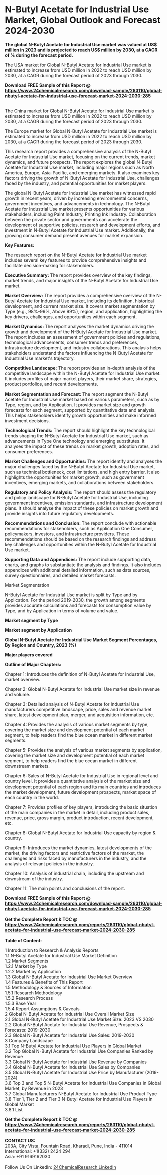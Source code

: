 <h1>N-Butyl Acetate for Industrial Use Market, Global Outlook and Forecast 2024-2030</h1><p><strong>The global N-Butyl Acetate for Industrial Use market was valued at US$ million in 2023 and is projected to reach US$ million by 2030, at a CAGR of % during the forecast period.</strong></p><p>
</p><p>The USA market for Global N-Butyl Acetate for Industrial Use market is estimated to increase from USD million in 2022 to reach USD million by 2030, at a CAGR during the forecast period of 2023 through 2030.</p><div><b>Download FREE Sample of this Report @ 
            <a href="https://www.24chemicalresearch.com/download-sample/263110/global-nbutyl-acetate-for-industrial-use-forecast-market-2024-2030-285">
            https://www.24chemicalresearch.com/download-sample/263110/global-nbutyl-acetate-for-industrial-use-forecast-market-2024-2030-285</a></b></div><br><p>
</p><p>The China market for Global N-Butyl Acetate for Industrial Use market is estimated to increase from USD million in 2022 to reach USD million by 2030, at a CAGR during the forecast period of 2023 through 2030.</p><p>
</p><p>The Europe market for Global N-Butyl Acetate for Industrial Use market is estimated to increase from USD million in 2022 to reach USD million by 2030, at a CAGR during the forecast period of 2023 through 2030.</p><p>
</p><p>This research report provides a comprehensive analysis of the N-Butyl Acetate for Industrial Use market, focusing on the current trends, market dynamics, and future prospects. The report explores the global N-Butyl Acetate for Industrial Use market, including major regions such as North America, Europe, Asia-Pacific, and emerging markets. It also examines key factors driving the growth of N-Butyl Acetate for Industrial Use, challenges faced by the industry, and potential opportunities for market players.</p><p>
The global N-Butyl Acetate for Industrial Use market has witnessed rapid growth in recent years, driven by increasing environmental concerns, government incentives, and advancements in technology. The N-Butyl Acetate for Industrial Use market presents opportunities for various stakeholders, including Paint Industry, Printing Ink Industry. Collaboration between the private sector and governments can accelerate the development of supportive policies, research and development efforts, and investment in N-Butyl Acetate for Industrial Use market. Additionally, the growing consumer demand present avenues for market expansion.</p><p>
<strong>Key Features:</strong></p><p>
The research report on the N-Butyl Acetate for Industrial Use market includes several key features to provide comprehensive insights and facilitate decision-making for stakeholders.</p><p>
<strong>Executive Summary: </strong>The report provides overview of the key findings, market trends, and major insights of the N-Butyl Acetate for Industrial Use market.</p><p>
<strong>Market Overview:</strong> The report provides a comprehensive overview of the N-Butyl Acetate for Industrial Use market, including its definition, historical development, and current market size. It covers market segmentation by Type (e.g., 98%-99%, Above 99%), region, and application, highlighting the key drivers, challenges, and opportunities within each segment.</p><p>
<strong>Market Dynamics: </strong>The report analyses the market dynamics driving the growth and development of the N-Butyl Acetate for Industrial Use market. The report includes an assessment of government policies and regulations, technological advancements, consumer trends and preferences, infrastructure development, and industry collaborations. This analysis helps stakeholders understand the factors influencing the N-Butyl Acetate for Industrial Use market's trajectory.</p><p>
<strong>Competitive Landscape:</strong> The report provides an in-depth analysis of the competitive landscape within the N-Butyl Acetate for Industrial Use market. It includes profiles of major market players, their market share, strategies, product portfolios, and recent developments.</p><p>
<strong>Market Segmentation and Forecast: </strong>The report segment the N-Butyl Acetate for Industrial Use market based on various parameters, such as by Type, region, and by Application. It provides market size and growth forecasts for each segment, supported by quantitative data and analysis. This helps stakeholders identify growth opportunities and make informed investment decisions.</p><p>
<strong>Technological Trends:</strong> The report should highlight the key technological trends shaping the N-Butyl Acetate for Industrial Use market, such as advancements in Type One technology and emerging substitutes. It analyses the impact of these trends on market growth, adoption rates, and consumer preferences.</p><p>
<strong>Market Challenges and Opportunities: </strong>The report identify and analyses the major challenges faced by the N-Butyl Acetate for Industrial Use market, such as technical bottleneck, cost limitations, and high entry barrier. It also highlights the opportunities for market growth, such as government incentives, emerging markets, and collaborations between stakeholders.</p><p>
<strong>Regulatory and Policy Analysis:</strong> The report should assess the regulatory and policy landscape for N-Butyl Acetate for Industrial Use, including government incentives, emission standards, and infrastructure development plans. It should analyse the impact of these policies on market growth and provide insights into future regulatory developments.</p><p>
<strong>Recommendations and Conclusion: </strong>The report conclude with actionable recommendations for stakeholders, such as Application One Consumer, policymakers, investors, and infrastructure providers. These recommendations should be based on the research findings and address key challenges and opportunities within the N-Butyl Acetate for Industrial Use market.</p><p>
<strong>Supporting Data and Appendices: </strong>The report include supporting data, charts, and graphs to substantiate the analysis and findings. It also includes appendices with additional detailed information, such as data sources, survey questionnaires, and detailed market forecasts.</p><p>
Market Segmentation</p><p>
N-Butyl Acetate for Industrial Use market is split by Type and by Application. For the period 2019-2030, the growth among segments provides accurate calculations and forecasts for consumption value by Type, and by Application in terms of volume and value.</p><p>
<strong>Market segment by Type</strong></p><p>
</p><p>
</p><p><strong>Market segment by Application</strong></p><p>
</p><p>
</p><p><strong>Global N-Butyl Acetate for Industrial Use Market Segment Percentages, By Region and Country, 2023 (%)</strong></p><p>
</p><p>
</p><p></p><p>
</p><p><strong>Major players covered</strong></p><p>
</p><p>
</p><p><strong>Outline of Major Chapters:</strong></p><p>
Chapter 1: Introduces the definition of N-Butyl Acetate for Industrial Use, market overview.</p><p>
Chapter 2: Global N-Butyl Acetate for Industrial Use market size in revenue and volume.</p><p>
Chapter 3: Detailed analysis of N-Butyl Acetate for Industrial Use manufacturers competitive landscape, price, sales and revenue market share, latest development plan, merger, and acquisition information, etc.</p><p>
Chapter 4: Provides the analysis of various market segments by type, covering the market size and development potential of each market segment, to help readers find the blue ocean market in different market segments.</p><p>
Chapter 5: Provides the analysis of various market segments by application, covering the market size and development potential of each market segment, to help readers find the blue ocean market in different downstream markets.</p><p>
Chapter 6: Sales of N-Butyl Acetate for Industrial Use in regional level and country level. It provides a quantitative analysis of the market size and development potential of each region and its main countries and introduces the market development, future development prospects, market space of each country in the world.</p><p>
Chapter 7: Provides profiles of key players, introducing the basic situation of the main companies in the market in detail, including product sales, revenue, price, gross margin, product introduction, recent development, etc.</p><p>
Chapter 8: Global N-Butyl Acetate for Industrial Use capacity by region &amp; country.</p><p>
Chapter 9: Introduces the market dynamics, latest developments of the market, the driving factors and restrictive factors of the market, the challenges and risks faced by manufacturers in the industry, and the analysis of relevant policies in the industry.</p><p>
Chapter 10: Analysis of industrial chain, including the upstream and downstream of the industry.</p><p>
Chapter 11: The main points and conclusions of the report.</p><div><b>Download FREE Sample of this Report @ 
            <a href="https://www.24chemicalresearch.com/download-sample/263110/global-nbutyl-acetate-for-industrial-use-forecast-market-2024-2030-285">
            https://www.24chemicalresearch.com/download-sample/263110/global-nbutyl-acetate-for-industrial-use-forecast-market-2024-2030-285</a></b></div><br><div><b>Get the Complete Report & TOC @ 
            <a href="https://www.24chemicalresearch.com/reports/263110/global-nbutyl-acetate-for-industrial-use-forecast-market-2024-2030-285">
            https://www.24chemicalresearch.com/reports/263110/global-nbutyl-acetate-for-industrial-use-forecast-market-2024-2030-285</a></b></div><br>
            <b>Table of Content:</b><p>1 Introduction to Research & Analysis Reports<br />
    1.1 N-Butyl Acetate for Industrial Use Market Definition<br />
    1.2 Market Segments<br />
        1.2.1 Market by Type<br />
        1.2.2 Market by Application<br />
    1.3 Global N-Butyl Acetate for Industrial Use Market Overview<br />
    1.4 Features & Benefits of This Report<br />
    1.5 Methodology & Sources of Information<br />
        1.5.1 Research Methodology<br />
        1.5.2 Research Process<br />
        1.5.3 Base Year<br />
        1.5.4 Report Assumptions & Caveats<br />
2 Global N-Butyl Acetate for Industrial Use Overall Market Size<br />
    2.1 Global N-Butyl Acetate for Industrial Use Market Size: 2023 VS 2030<br />
    2.2 Global N-Butyl Acetate for Industrial Use Revenue, Prospects & Forecasts: 2019-2030<br />
    2.3 Global N-Butyl Acetate for Industrial Use Sales: 2019-2030<br />
3 Company Landscape<br />
    3.1 Top N-Butyl Acetate for Industrial Use Players in Global Market<br />
    3.2 Top Global N-Butyl Acetate for Industrial Use Companies Ranked by Revenue<br />
    3.3 Global N-Butyl Acetate for Industrial Use Revenue by Companies<br />
    3.4 Global N-Butyl Acetate for Industrial Use Sales by Companies<br />
    3.5 Global N-Butyl Acetate for Industrial Use Price by Manufacturer (2019-2024)<br />
    3.6 Top 3 and Top 5 N-Butyl Acetate for Industrial Use Companies in Global Market, by Revenue in 2023<br />
    3.7 Global Manufacturers N-Butyl Acetate for Industrial Use Product Type<br />
    3.8 Tier 1, Tier 2 and Tier 3 N-Butyl Acetate for Industrial Use Players in Global Market<br />
        3.8.1 List</p><div><b>Get the Complete Report & TOC @ 
            <a href="https://www.24chemicalresearch.com/reports/263110/global-nbutyl-acetate-for-industrial-use-forecast-market-2024-2030-285">
            https://www.24chemicalresearch.com/reports/263110/global-nbutyl-acetate-for-industrial-use-forecast-market-2024-2030-285</a></b></div><br><b>CONTACT US:</b><br>
            203A, City Vista, Fountain Road, Kharadi, Pune, India - 411014<br>
            International: +1(332) 2424 294<br>
            Asia: +91 9169162030 <br><br>
            Follow Us On LinkedIn: <a href="https://www.linkedin.com/company/24chemicalresearch/">24ChemicalResearch LinkedIn</a>